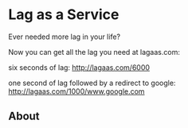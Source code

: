 # Lag as a Service

Ever needed more lag in your life?

Now you can get all the lag you need at lagaas.com:

six seconds of lag:
    http://lagaas.com/6000

one second of lag followed by a redirect to google:
    http://lagaas.com/1000/www.google.com
    
    
## About

